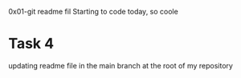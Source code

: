 0x01-git readme fil
Starting to code today, so coole

# Task 4
updating readme file in the main branch at the root of my repository
